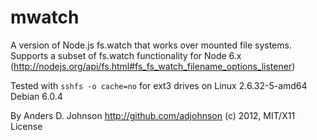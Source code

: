 # mwatch

A version of Node.js fs.watch that works over mounted file systems.
Supports a subset of fs.watch functionality for Node 6.x (http://nodejs.org/api/fs.html#fs_fs_watch_filename_options_listener)

Tested with `sshfs -o cache=no` for ext3 drives on Linux 2.6.32-5-amd64 Debian 6.0.4 

By Anders D. Johnson
http://github.com/adjohnson
(c) 2012, MIT/X11 License

